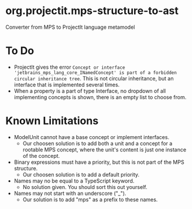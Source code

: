 # org.projectit.mps-structure-to-ast
Converter from MPS to ProjectIt language metamodel

# To Do
- ProjectIt gives the error `Concept or interface 'jetbrains_mps_lang_core_INamedConcept' is part of a forbidden circular inheritance tree`.
  This is not circular inheritance, but an interface that is implemented several times.
- When a property is a part of type Interface, no dropdown of all implementing concepts
  is shown, there is an empty list to choose from.
  
# Known Limitations
- ModelUnit cannot have a base concept or implement interfaces.
  - Our choosen solution is to add both a unit and a concept for a rootable MPS concept, where the unit's content is just one instance of the concept.
- Binary expressions must have a priority, but this is not part of the MPS structure.
  - Our choosen solution is to add a default priority.
- Names may no be equal to a TypeScript keyword.
  - No solution given. You should sort this out yourself.
- Names may not start with an underscore ("_").
  - Our solution is to add "mps" as a prefix to these names.   
